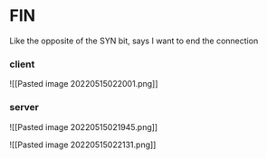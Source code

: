 # FIN
Like the opposite of the SYN bit, says I want to end the connection

### client
![[Pasted image 20220515022001.png]]

### server
![[Pasted image 20220515021945.png]]


![[Pasted image 20220515022131.png]]